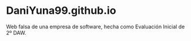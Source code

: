 # DaniYuna99.github.io
Web falsa de una empresa de software, hecha como Evaluación Inicial de 2º DAW.

